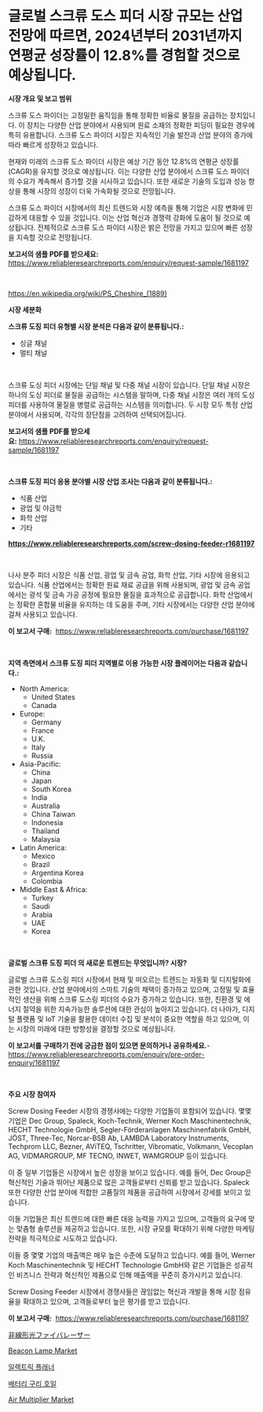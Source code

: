 <p><h1>글로벌 스크류 도스 피더 시장 규모는 산업 전망에 따르면, 2024년부터 2031년까지 연평균 성장률이 12.8%를 경험할 것으로 예상됩니다.</h1></p><p><strong>시장 개요 및 보고 범위</strong></p>
<p><p>스크류 도스 파이더는 고정밀한 움직임을 통해 정확한 비율로 물질을 공급하는 장치입니다. 이 장치는 다양한 산업 분야에서 사용되며 원료 소재의 정확한 피딩이 필요한 경우에 특히 유용합니다. 스크류 도스 파이더 시장은 지속적인 기술 발전과 산업 분야의 증가에 따라 빠르게 성장하고 있습니다.</p><p>현재와 미래의 스크류 도스 파이더 시장은 예상 기간 동안 12.8%의 연평균 성장률(CAGR)을 유지할 것으로 예상됩니다. 이는 다양한 산업 분야에서 스크류 도스 파이더의 수요가 계속해서 증가할 것을 시사하고 있습니다. 또한 새로운 기술의 도입과 성능 향상을 통해 시장의 성장이 더욱 가속화될 것으로 전망됩니다.</p><p>스크류 도스 파이더 시장에서의 최신 트렌드와 시장 예측을 통해 기업은 시장 변화에 민감하게 대응할 수 있을 것입니다. 이는 산업 혁신과 경쟁력 강화에 도움이 될 것으로 예상됩니다. 전체적으로 스크류 도스 파이더 시장은 밝은 전망을 가지고 있으며 빠른 성장을 지속할 것으로 전망됩니다.</p></p>
<p><strong>보고서의 샘플 PDF를 받으세요:</strong> <a href="https://www.reliableresearchreports.com/enquiry/request-sample/1681197">https://www.reliableresearchreports.com/enquiry/request-sample/1681197</a></p>
<p>&nbsp;</p>
<p><a href="https://en.wikipedia.org/wiki/PS_Cheshire_(1889)">https://en.wikipedia.org/wiki/PS_Cheshire_(1889)</a></p>
<p><strong>시장 세분화</strong></p>
<p><strong>스크류 도징 피더 유형별 시장 분석은 다음과 같이 분류됩니다.:</strong></p>
<p><ul><li>싱글 채널</li><li>멀티 채널</li></ul></p>
<p>&nbsp;</p>
<p><p>스크류 도싱 피더 시장에는 단일 채널 및 다중 채널 시장이 있습니다. 단일 채널 시장은 하나의 도싱 피더로 물질을 공급하는 시스템을 말하며, 다중 채널 시장은 여러 개의 도싱 피더를 사용하여 물질을 병렬로 공급하는 시스템을 의미합니다. 두 시장 모두 특정 산업 분야에서 사용되며, 각각의 장단점을 고려하여 선택되어집니다.</p></p>
<p><strong>보고서의 샘플 PDF를 받으세요:</strong>&nbsp;<a href="https://www.reliableresearchreports.com/enquiry/request-sample/1681197">https://www.reliableresearchreports.com/enquiry/request-sample/1681197</a></p>
<p>&nbsp;</p>
<p><strong> 스크류 도징 피더 응용 분야별 시장 산업 조사는 다음과 같이 분류됩니다.:</strong></p>
<p><ul><li>식품 산업</li><li>광업 및 야금학</li><li>화학 산업</li><li>기타</li></ul></p>
<p><strong><a href="https://www.reliableresearchreports.com/screw-dosing-feeder-r1681197">https://www.reliableresearchreports.com/screw-dosing-feeder-r1681197</a></strong></p>
<p>&nbsp;</p>
<p><p>나사 분주 피더 시장은 식품 산업, 광업 및 금속 공업, 화학 산업, 기타 시장에 응용되고 있습니다. 식품 산업에서는 정확한 원료 재료 공급을 위해 사용되며, 광업 및 금속 공업에서는 광석 및 금속 가공 공정에 필요한 물질을 효과적으로 공급합니다. 화학 산업에서는 정확한 혼합물 비율을 유지하는 데 도움을 주며, 기타 시장에서는 다양한 산업 분야에 걸쳐 사용되고 있습니다.</p></p>
<p><strong>이 보고서 구매:</strong>&nbsp; <a href="https://www.reliableresearchreports.com/purchase/1681197">https://www.reliableresearchreports.com/purchase/1681197</a></p>
<p>&nbsp;</p>
<p><strong>지역 측면에서 스크류 도징 피더 지역별로 이용 가능한 시장 플레이어는 다음과 같습니다.:</strong></p>
<p><ul>
    <li>
        North America:
        <ul>
            <li>United States</li>
            <li>Canada</li>
        </ul>
    </li>
    <li>
        Europe:
        <ul>
            <li>Germany</li>
            <li>France</li>
            <li>U.K.</li>
            <li>Italy</li>
            <li>Russia</li>
        </ul>
    </li>
    <li>
        Asia-Pacific:
        <ul>
            <li>China</li>
            <li>Japan</li>
            <li>South Korea</li>
            <li>India</li>
            <li>Australia</li>
            <li>China Taiwan</li>
            <li>Indonesia</li>
            <li>Thailand</li>
            <li>Malaysia</li>
        </ul>
    </li>
    <li>
        Latin America:
        <ul>
            <li>Mexico</li>
            <li>Brazil</li>
            <li>Argentina Korea</li>
            <li>Colombia</li>
        </ul>
    </li>
    <li>
        Middle East & Africa:
        <ul>
            <li>Turkey</li>
            <li>Saudi</li>
            <li>Arabia</li>
            <li>UAE</li>
            <li>Korea</li>
        </ul>
    </li>
    </ul></p>
<p>&nbsp;</p>
<p><strong>글로벌 스크류 도징 피더 의 새로운 트렌드는 무엇입니까? 시장?</strong></p>
<p><p>글로벌 스크류 도스링 피더 시장에서 현재 및 떠오르는 트렌드는 자동화 및 디지털화에 관한 것입니다. 산업 분야에서의 스마트 기술의 채택이 증가하고 있으며, 고정밀 및 효율적인 생산을 위해 스크류 도스링 피더의 수요가 증가하고 있습니다. 또한, 친환경 및 에너지 절약을 위한 지속가능한 솔루션에 대한 관심이 높아지고 있습니다. 더 나아가, 디지털 플랫폼 및 IoT 기술을 활용한 데이터 수집 및 분석이 중요한 역할을 하고 있으며, 이는 시장의 미래에 대한 방향성을 결정할 것으로 예상됩니다.</p></p>
<p><strong>이 보고서를 구매하기 전에 궁금한 점이 있으면 문의하거나 공유하세요.</strong>- <a href="https://www.reliableresearchreports.com/enquiry/pre-order-enquiry/1681197">https://www.reliableresearchreports.com/enquiry/pre-order-enquiry/1681197</a></p>
<p>&nbsp;</p>
<p><strong>주요 시장 참여자</strong></p>
<p><p>Screw Dosing Feeder 시장의 경쟁사에는 다양한 기업들이 포함되어 있습니다. 몇몇 기업은 Dec Group, Spaleck, Koch-Technik, Werner Koch Maschinentechnik, HECHT Technologie GmbH, Segler-Förderanlagen Maschinenfabrik GmbH, JÖST, Three-Tec, Norcar-BSB Ab, LAMBDA Laboratory Instruments, Techprom LLC, Bezner, AViTEQ, Tschritter, Vibromatic, Volkmann, Vecoplan AG, VIDMARGROUP, MF TECNO, INWET, WAMGROUP 등이 있습니다.</p><p>이 중 일부 기업들은 시장에서 높은 성장을 보이고 있습니다. 예를 들어, Dec Group은 혁신적인 기술과 뛰어난 제품으로 많은 고객들로부터 신뢰를 받고 있습니다. Spaleck 또한 다양한 산업 분야에 적합한 고품질의 제품을 공급하여 시장에서 강세를 보이고 있습니다.</p><p>이들 기업들은 최신 트렌드에 대한 빠른 대응 능력을 가지고 있으며, 고객들의 요구에 맞는 맞춤형 솔루션을 제공하고 있습니다. 또한, 시장 규모를 확대하기 위해 다양한 마케팅 전략을 적극적으로 시도하고 있습니다.</p><p>이들 중 몇몇 기업의 매출액은 매우 높은 수준에 도달하고 있습니다. 예를 들어, Werner Koch Maschinentechnik 및 HECHT Technologie GmbH와 같은 기업들은 성공적인 비즈니스 전략과 혁신적인 제품으로 인해 매출액을 꾸준히 증가시키고 있습니다.</p><p>Screw Dosing Feeder 시장에서 경쟁사들은 끊임없는 혁신과 개발을 통해 시장 점유율을 확대하고 있으며, 고객들로부터 높은 평가를 받고 있습니다.</p></p>
<p><strong>이 보고서 구매:</strong>&nbsp;&nbsp;<a href="https://www.reliableresearchreports.com/purchase/1681197">https://www.reliableresearchreports.com/purchase/1681197</a></p>
<p><p><a href="https://github.com/DayanaRunolfsdottir/Market-Research-Report-List-1/blob/main/3786962141404.md">非線形光ファイバレーザー</a></p><p><a href="https://issuu.com/reportprime-2/docs/beacon-lamp-market-size-2030.pptx">Beacon Lamp Market</a></p><p><a href="https://github.com/mithunmistry2258/Market-Research-Report-List-1/blob/main/5980307149257.md">일렉트릭 플래너</a></p><p><a href="https://medium.com/@cierrahayes645/%EB%B0%B0%ED%84%B0%EB%A6%AC-%EA%B5%AC%EB%A6%AC-%ED%98%B8%EC%9D%BC-%EC%8B%9C%EC%9E%A5-%EA%B7%9C%EB%AA%A8%EA%B0%80-%EC%97%B0%ED%8F%89%EA%B7%A0-%EB%A1%9C-%EC%84%B1%EC%9E%A5%ED%95%98%EA%B3%A0-%EC%9E%88%EC%9C%BC%EB%A9%B0-%EC%9D%B4-%EB%B3%B4%EA%B3%A0%EC%84%9C%EB%8A%94-2024%EB%85%84%EB%B6%80%ED%84%B0-2031%EB%85%84%EA%B9%8C%EC%A7%80%EC%9D%98-%EC%9C%A0%ED%98%95-%EC%9D%91%EC%9A%A9-%EC%84%B1%EC%9E%A5-%EB%B0%8F-%EC%98%88%EC%B8%A1-%EB%B6%84%EC%84%9D%EC%9D%84-%EB%8B%A4%EB%A3%A8%EA%B3%A0-%EC%9E%88%EC%8A%B5%EB%8B%88%EB%8B%A4-f328bdc119c7">배터리 구리 호일</a></p><p><a href="https://issuu.com/reportprime-2/docs/air-multiplier-market-size-2030.pptx">Air Multiplier Market</a></p></p>